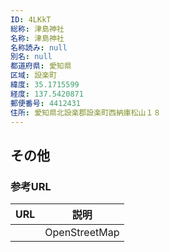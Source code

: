 ```yaml
---
ID: 4LKkT
総称: 津島神社
名称: 津島神社
名称読み: null
別名: null
都道府県: 愛知県
区域: 設楽町
緯度: 35.1715599
経度: 137.5420871
郵便番号: 4412431
住所: 愛知県北設楽郡設楽町西納庫松山１８
---
```


## その他

### 参考URL

| URL | 説明          |
| --- | ------------- |
|     | OpenStreetMap |
